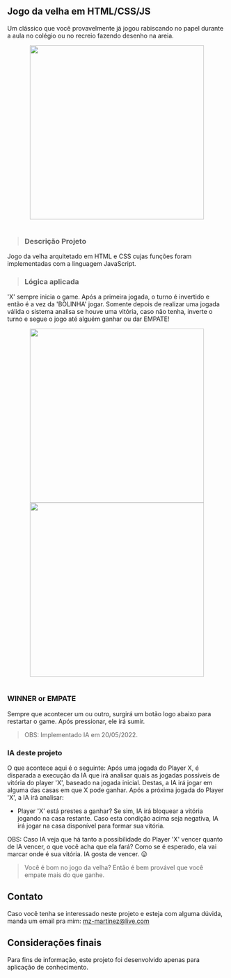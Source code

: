 ## Jogo da velha em HTML/CSS/JS

Um clássico que você provavelmente já jogou rabiscando no papel durante a aula no colégio ou no recreio fazendo desenho na areia. 

<div align="center">
  
  <img src="https://user-images.githubusercontent.com/84146200/169704654-7d14b2db-870e-4db1-a4cc-1e343f16abb2.png" height="400px"/>
 
</div>
 <br>
 
> ### Descrição Projeto

Jogo da velha arquitetado em HTML e CSS cujas funções foram implementadas com a linguagem JavaScript.

> ### Lógica aplicada

'X' sempre inicia o game. Após a primeira jogada, o turno é invertido e então é a vez da 'BOLINHA' jogar. Somente depois de realizar uma jogada válida o sistema analisa se houve uma vitória, caso não tenha, inverte o turno e segue o jogo até alguém ganhar ou dar EMPATE!


<div align="center">
  
  <img src="https://user-images.githubusercontent.com/84146200/169704604-7f9e77d0-8ff8-4fff-a018-2f5c4091f223.png" height="400px"/>
  <img src="https://user-images.githubusercontent.com/84146200/169704528-56ff88c6-2f9d-4422-ad15-a86b7f410422.png" height="400px"/>
 
</div>
 <br>
 
 ### WINNER or EMPATE
 
 Sempre que acontecer um ou outro, surgirá um botão logo abaixo para restartar o game. Após pressionar, ele irá sumir.
 
> OBS: Implementado IA em 20/05/2022.

### IA deste projeto
O que acontece aqui é o seguinte: Após uma jogada do Player X, é disparada a execução da IA que irá analisar quais as jogadas possíveis de vitória do player 'X', baseado na jogada inicial. Destas, a IA irá jogar em alguma das casas em que X pode ganhar. Após a próxima jogada do Player 'X', a IA irá analisar:
- Player 'X' está prestes a ganhar? Se sim, IA irá bloquear a vitória jogando na casa restante.
Caso esta condição acima seja negativa, IA irá jogar na casa disponível para formar sua vitória. 

OBS: Caso IA veja que há tanto a possibilidade do Player 'X' vencer quanto de IA vencer, o que você acha que ela fará? Como se é esperado, ela vai marcar onde é sua vitória. IA gosta de vencer. 😜

> Você é bom no jogo da velha? Então é bem provável que você empate mais do que ganhe.

## Contato
Caso você tenha se interessado neste projeto e esteja com alguma dúvida, manda um email pra mim: mz-martinez@live.com

## Considerações finais
Para fins de informação, este projeto foi desenvolvido apenas para aplicação de conhecimento.
